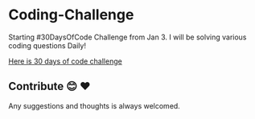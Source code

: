 # Coding-Challenge
Starting #30DaysOfCode Challenge from Jan 3.
I will be solving various coding questions Daily!

[Here is 30 days of code challenge](https://github.com/IC1101Virgo/Coding-Challenge/blob/master/30dayCodeChallenge/README.md)




## Contribute 😊 ❤️ 
Any suggestions and thoughts is always welcomed. 



